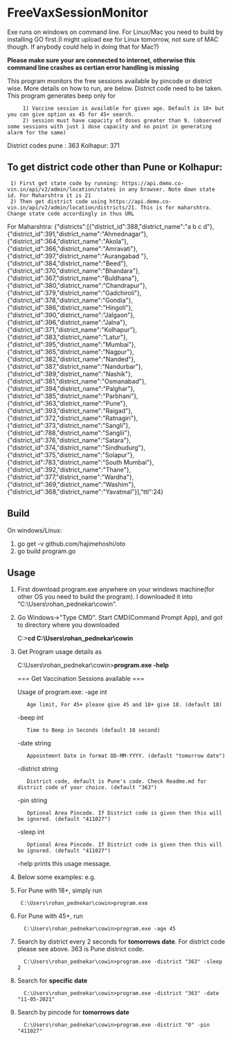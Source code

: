 # FreeVaxSessionMonitor
Exe runs on windows on command line. For Linux/Mac you need to build by installing GO first.(I might upload exe for Linux tomorrow, not sure of MAC though. If anybody could help in doing that for Mac?)

**Please make sure your are connected to internet, otherwise this command line crashes as certian error handling is missing**

This program monitors the free sessions available by pincode or district wise. More details on how to run, are below. District code need to be taken. This program generates beep only for

         1) Vaccine session is available for given age. Default is 18+ but you can give option as 45 for 45+ search.
         2) session must have capacity of doses greater than 9. (observed some sessions with just 1 dose capacity and no point in generating alarm for the same)

District codes
pune : 363
Kolhapur: 371

## To get district code other than Pune or Kolhapur:
     1) First get state code by running: https://api.demo.co-vin.in/api/v2/admin/location/states in any browser. Note down state id. For Maharshtra it is 21
     2) Then get district code using https://api.demo.co-vin.in/api/v2/admin/location/districts/21. This is for maharshtra. Change state code accordingly in thus URL

For Maharshtra:
{"districts":[{"district_id":388,"district_name":"a b c d"},{"district_id":391,"district_name":"Ahmednagar"},{"district_id":364,"district_name":"Akola"},{"district_id":366,"district_name":"Amravati"},{"district_id":397,"district_name":"Aurangabad "},{"district_id":384,"district_name":"Beed"},{"district_id":370,"district_name":"Bhandara"},{"district_id":367,"district_name":"Buldhana"},{"district_id":380,"district_name":"Chandrapur"},{"district_id":379,"district_name":"Gadchiroli"},{"district_id":378,"district_name":"Gondia"},{"district_id":386,"district_name":"Hingoli"},{"district_id":390,"district_name":"Jalgaon"},{"district_id":396,"district_name":"Jalna"},{"district_id":371,"district_name":"Kolhapur"},{"district_id":383,"district_name":"Latur"},{"district_id":395,"district_name":"Mumbai"},{"district_id":365,"district_name":"Nagpur"},{"district_id":382,"district_name":"Nanded"},{"district_id":387,"district_name":"Nandurbar"},{"district_id":389,"district_name":"Nashik"},{"district_id":381,"district_name":"Osmanabad"},{"district_id":394,"district_name":"Palghar"},{"district_id":385,"district_name":"Parbhani"},{"district_id":363,"district_name":"Pune"},{"district_id":393,"district_name":"Raigad"},{"district_id":372,"district_name":"Ratnagiri"},{"district_id":373,"district_name":"Sangli"},{"district_id":788,"district_name":"Sanglii"},{"district_id":376,"district_name":"Satara"},{"district_id":374,"district_name":"Sindhudurg"},{"district_id":375,"district_name":"Solapur"},{"district_id":783,"district_name":"South Mumbai"},{"district_id":392,"district_name":"Thane"},{"district_id":377,"district_name":"Wardha"},{"district_id":369,"district_name":"Washim"},{"district_id":368,"district_name":"Yavatmal"}],"ttl":24}


## Build
On windows/Linux:
1) go get -v github.com/hajimehoshi/oto
2) go build program.go

## Usage
1) First download program.exe anywhere on your windows machine(for other OS you need to build the program). I downloaded it into "C:\Users\rohan_pednekar\cowin".
2) Go Windows->"Type CMD". Start CMD(Command Prompt App), and got to directory where you downloaded

     C:>**cd C:\Users\rohan_pednekar\cowin**
3) Get Program usage details as

     C:\Users\rohan_pednekar\cowin>**program.exe -help**
     
     === Get Vaccination Sessions available ===
     
     Usage of program.exe:
     -age int
     
          Age limit, For 45+ please give 45 and 18+ give 18. (default 18)
        
     -beep int
     
          Time to Beep in Seconds (default 10 second)
          
     -date string
     
          Appointment Date in format DD-MM-YYYY. (default "tomorrow date")
          
     -district string
     
          District code, default is Pune's code. Check Readme.md for district code of your choice. (default "363")
          
     -pin string
     
          Optional Area Pincode. If District code is given then this will be ignored. (default "411027")
          
     -sleep int
     
          Optional Area Pincode. If District code is given then this will be ignored. (default "411027")
          

    -help prints this usage message.
4) Below some examples:
e.g. 
         
1) For Pune with 18+, simply run


        C:\Users\rohan_pednekar\cowin>program.exe
          
          
2) For Pune with 45+, run
     

         C:\Users\rohan_pednekar\cowin>program.exe -age 45
         
          
3) Search by district every 2 seconds for **tomorrows date**. For district code please see above. 363 is Pune district code.
     
 
         C:\Users\rohan_pednekar\cowin>program.exe -district "363" -sleep 2
          
  
4) Search for **specific date**
     

         C:\Users\rohan_pednekar\cowin>program.exe -district "363" -date "11-05-2021"
          
  
5) Search by pincode for **tomorrows date**
     

         C:\Users\rohan_pednekar\cowin>program.exe -district "0" -pin "411027"
   
  
  
  


